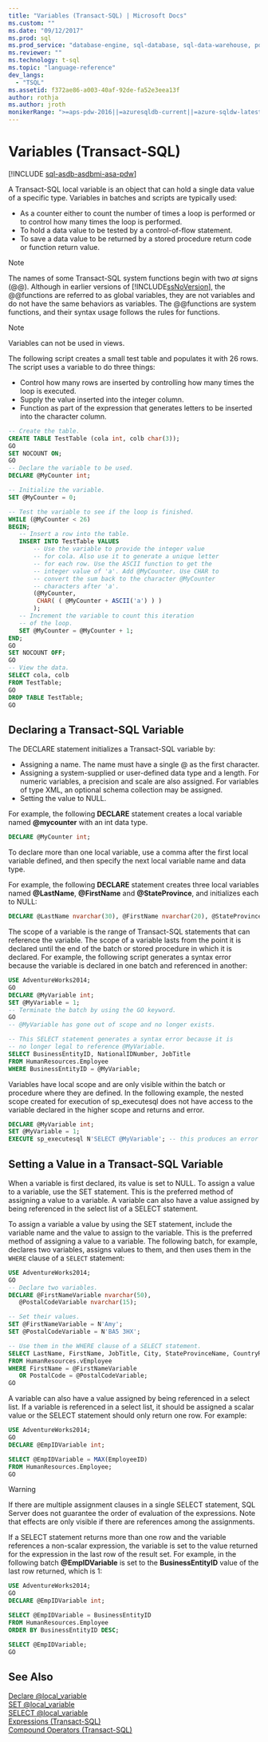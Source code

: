 ```yaml
---
title: "Variables (Transact-SQL) | Microsoft Docs"
ms.custom: ""
ms.date: "09/12/2017"
ms.prod: sql
ms.prod_service: "database-engine, sql-database, sql-data-warehouse, pdw"
ms.reviewer: ""
ms.technology: t-sql
ms.topic: "language-reference"
dev_langs: 
  - "TSQL"
ms.assetid: f372ae86-a003-40af-92de-fa52e3eea13f
author: rothja
ms.author: jroth
monikerRange: ">=aps-pdw-2016||=azuresqldb-current||=azure-sqldw-latest||>=sql-server-2016||=sqlallproducts-allversions||>=sql-server-linux-2017||=azuresqldb-mi-current"
---
```

# Variables (Transact-SQL)
[!INCLUDE [sql-asdb-asdbmi-asa-pdw](../../includes/applies-to-version/sql-asdb-asdbmi-asa-pdw.md)]

A Transact-SQL local variable is an object that can hold a single data value of a specific type. Variables in batches and scripts are typically used: 

* As a counter either to count the number of times a loop is performed or to control how many times the loop is performed.
* To hold a data value to be tested by a control-of-flow statement.
* To save a data value to be returned by a stored procedure return code or function return value.

> [!NOTE]
> The names of some Transact-SQL system functions begin with two *at* signs (\@\@). Although in earlier versions of [!INCLUDE[ssNoVersion](../../includes/ssnoversion-md.md)], the \@\@functions are referred to as global variables, they are not variables and do not have the same behaviors as variables. The \@\@functions are system functions, and their syntax usage follows the rules for functions.

> [!NOTE]
> Variables can not be used in views.

The following script creates a small test table and populates it with 26 rows. The script uses a variable to do three things: 

* Control how many rows are inserted by controlling how many times the loop is executed.
* Supply the value inserted into the integer column.
* Function as part of the expression that generates letters to be inserted into the character column.  

```sql
-- Create the table.
CREATE TABLE TestTable (cola int, colb char(3));
GO
SET NOCOUNT ON;
GO
-- Declare the variable to be used.
DECLARE @MyCounter int;

-- Initialize the variable.
SET @MyCounter = 0;

-- Test the variable to see if the loop is finished.
WHILE (@MyCounter < 26)
BEGIN;
   -- Insert a row into the table.
   INSERT INTO TestTable VALUES
       -- Use the variable to provide the integer value
       -- for cola. Also use it to generate a unique letter
       -- for each row. Use the ASCII function to get the
       -- integer value of 'a'. Add @MyCounter. Use CHAR to
       -- convert the sum back to the character @MyCounter
       -- characters after 'a'.
       (@MyCounter,
        CHAR( ( @MyCounter + ASCII('a') ) )
       );
   -- Increment the variable to count this iteration
   -- of the loop.
   SET @MyCounter = @MyCounter + 1;
END;
GO
SET NOCOUNT OFF;
GO
-- View the data.
SELECT cola, colb
FROM TestTable;
GO
DROP TABLE TestTable;
GO
```

## Declaring a Transact-SQL Variable
The DECLARE statement initializes a Transact-SQL variable by: 
* Assigning a name. The name must have a single \@ as the first character.
* Assigning a system-supplied or user-defined data type and a length. For numeric variables, a precision and scale are also assigned. For variables of type XML, an optional schema collection may be assigned.
* Setting the value to NULL.

For example, the following **DECLARE** statement creates a local variable named **\@mycounter** with an int data type.  
```sql
DECLARE @MyCounter int;
```
To declare more than one local variable, use a comma after the first local variable defined, and then specify the next local variable name and data type.

For example, the following **DECLARE** statement creates three local variables named **\@LastName**, **\@FirstName** and **\@StateProvince**, and initializes each to NULL:  
```sql
DECLARE @LastName nvarchar(30), @FirstName nvarchar(20), @StateProvince nchar(2);
```

The scope of a variable is the range of Transact-SQL statements that can reference the variable. The scope of a variable lasts from the point it is declared until the end of the batch or stored procedure in which it is declared. For example, the following script generates a syntax error because the variable is declared in one batch and referenced in another:  
```sql
USE AdventureWorks2014;
GO
DECLARE @MyVariable int;
SET @MyVariable = 1;
-- Terminate the batch by using the GO keyword.
GO 
-- @MyVariable has gone out of scope and no longer exists.

-- This SELECT statement generates a syntax error because it is
-- no longer legal to reference @MyVariable.
SELECT BusinessEntityID, NationalIDNumber, JobTitle
FROM HumanResources.Employee
WHERE BusinessEntityID = @MyVariable;
```

Variables have local scope and are only visible within the batch or procedure where they are defined. In the following example, the nested scope created for execution of sp_executesql does not have access to the variable declared in the higher scope and returns and error.  

```sql
DECLARE @MyVariable int;
SET @MyVariable = 1;
EXECUTE sp_executesql N'SELECT @MyVariable'; -- this produces an error
```

## Setting a Value in a Transact-SQL Variable

When a variable is first declared, its value is set to NULL. To assign a value to a variable, use the SET statement. This is the preferred method of assigning a value to a variable. A variable can also have a value assigned by being referenced in the select list of a SELECT statement.

To assign a variable a value by using the SET statement, include the variable name and the value to assign to the variable. This is the preferred method of assigning a value to a variable. The following batch, for example, declares two variables, assigns values to them, and then uses them in the `WHERE` clause of a `SELECT` statement:  

```sql
USE AdventureWorks2014;
GO
-- Declare two variables.
DECLARE @FirstNameVariable nvarchar(50),
   @PostalCodeVariable nvarchar(15);

-- Set their values.
SET @FirstNameVariable = N'Amy';
SET @PostalCodeVariable = N'BA5 3HX';

-- Use them in the WHERE clause of a SELECT statement.
SELECT LastName, FirstName, JobTitle, City, StateProvinceName, CountryRegionName
FROM HumanResources.vEmployee
WHERE FirstName = @FirstNameVariable
   OR PostalCode = @PostalCodeVariable;
GO
```

A variable can also have a value assigned by being referenced in a select list. If a variable is referenced in a select list, it should be assigned a scalar value or the SELECT statement should only return one row. For example:  

```sql
USE AdventureWorks2014;
GO
DECLARE @EmpIDVariable int;

SELECT @EmpIDVariable = MAX(EmployeeID)
FROM HumanResources.Employee;
GO
```

> [!WARNING]
> If there are multiple assignment clauses in a single SELECT statement, SQL Server does not guarantee the order of evaluation of the expressions. Note that effects are only visible if there are references among the assignments.

If a SELECT statement returns more than one row and the variable references a non-scalar expression, the variable is set to the value returned for the expression in the last row of the result set. For example, in the following batch **\@EmpIDVariable** is set to the **BusinessEntityID** value of the last row returned, which is 1:  

```sql
USE AdventureWorks2014;
GO
DECLARE @EmpIDVariable int;

SELECT @EmpIDVariable = BusinessEntityID
FROM HumanResources.Employee
ORDER BY BusinessEntityID DESC;

SELECT @EmpIDVariable;
GO
```

## See Also  
 [Declare @local_variable](../../t-sql/language-elements/declare-local-variable-transact-sql.md)  
 [SET @local_variable](../../t-sql/language-elements/set-local-variable-transact-sql.md)  
 [SELECT @local_variable](../../t-sql/language-elements/select-local-variable-transact-sql.md)  
 [Expressions &#40;Transact-SQL&#41;](../../t-sql/language-elements/expressions-transact-sql.md)   
 [Compound Operators &#40;Transact-SQL&#41;](../../t-sql/language-elements/compound-operators-transact-sql.md)   
  
  
